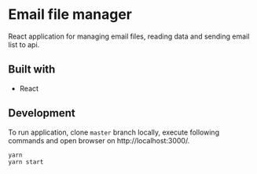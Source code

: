 # Email file manager

React application for managing email files, reading data and sending email list to api.

## Built with

- React

## Development

To run application, clone `master` branch locally, execute following commands and open browser on http://localhost:3000/.

```
yarn
yarn start
```
